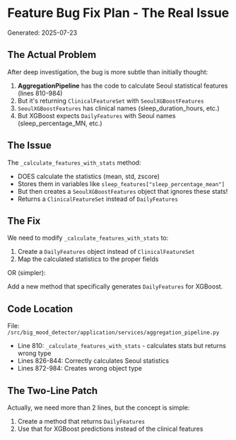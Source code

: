 # Feature Bug Fix Plan - The Real Issue
Generated: 2025-07-23

## The Actual Problem

After deep investigation, the bug is more subtle than initially thought:

1. **AggregationPipeline** has the code to calculate Seoul statistical features (lines 810-984)
2. But it's returning `ClinicalFeatureSet` with `SeoulXGBoostFeatures`
3. `SeoulXGBoostFeatures` has clinical names (sleep_duration_hours, etc.)
4. But XGBoost expects `DailyFeatures` with Seoul names (sleep_percentage_MN, etc.)

## The Issue

The `_calculate_features_with_stats` method:
- DOES calculate the statistics (mean, std, zscore)
- Stores them in variables like `sleep_features["sleep_percentage_mean"]`
- But then creates a `SeoulXGBoostFeatures` object that ignores these stats!
- Returns a `ClinicalFeatureSet` instead of `DailyFeatures`

## The Fix

We need to modify `_calculate_features_with_stats` to:
1. Create a `DailyFeatures` object instead of `ClinicalFeatureSet`
2. Map the calculated statistics to the proper fields

OR (simpler):

Add a new method that specifically generates `DailyFeatures` for XGBoost.

## Code Location

File: `/src/big_mood_detector/application/services/aggregation_pipeline.py`
- Line 810: `_calculate_features_with_stats` - calculates stats but returns wrong type
- Lines 826-844: Correctly calculates Seoul statistics
- Lines 872-984: Creates wrong object type

## The Two-Line Patch

Actually, we need more than 2 lines, but the concept is simple:
1. Create a method that returns `DailyFeatures` 
2. Use that for XGBoost predictions instead of the clinical features